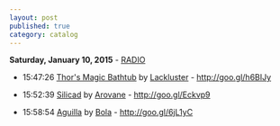```yaml
---
layout: post
published: true
category: catalog
---
```


**Saturday, January 10, 2015** - [RADIO](/2015/01/10/Arovane-radio)

*   15:47:26  [Thor's Magic Bathtub](http://goo.gl/NAjjHK) by [Lackluster](http://www.last.fm/music/Lackluster) - http://goo.gl/h6BIJy

*   15:52:39  [Silicad](http://goo.gl/P1Chq9) by [Arovane](http://www.last.fm/music/Arovane) - http://goo.gl/Eckvp9

*   15:58:54  [Aguilla](http://goo.gl/TRlUAH) by [Bola](http://www.last.fm/music/Bola) - http://goo.gl/6jL1yC

